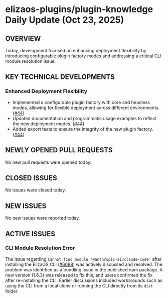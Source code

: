 # elizaos-plugins/plugin-knowledge Daily Update (Oct 23, 2025)
## OVERVIEW 
Today, development focused on enhancing deployment flexibility by introducing configurable plugin factory modes and addressing a critical CLI module resolution issue.

## KEY TECHNICAL DEVELOPMENTS

### Enhanced Deployment Flexibility
- Implemented a configurable plugin factory with core and headless modes, allowing for flexible deployment across different environments. ([#44](https://github.com/elizaos-plugins/plugin-knowledge/pull/44))
- Updated documentation and programmatic usage examples to reflect the new deployment modes. ([#44](https://github.com/elizaos-plugins/plugin-knowledge/pull/44))
- Added export tests to ensure the integrity of the new plugin factory. ([#44](https://github.com/elizaos-plugins/plugin-knowledge/pull/44))

## NEWLY OPENED PULL REQUESTS
No new pull requests were opened today.

## CLOSED ISSUES
No issues were closed today.

## NEW ISSUES
No new issues were reported today.

## ACTIVE ISSUES

### CLI Module Resolution Error
The issue regarding `Cannot find module '@anthropic-ai/claude-code'` after installing the ElizaOS CLI ([#6088](https://github.com/elizaos-plugins/plugin-knowledge/issues/6088)) was actively discussed and resolved. The problem was identified as a bundling issue in the published npm package. A new version (1.6.3) was released to fix this, and users confirmed the fix after re-installing the CLI. Earlier discussions included workarounds such as using the CLI from a local clone or running the CLI directly from its `dist` folder.